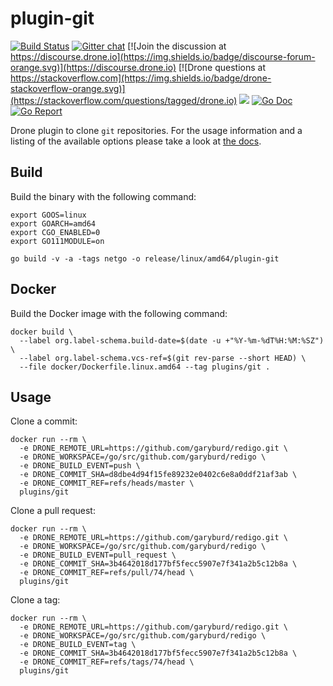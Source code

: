 # plugin-git

[![Build Status](http://cloud.drone.io/api/badges/drone-plugins/drone-git/status.svg)](http://cloud.drone.io/drone-plugins/drone-git)
[![Gitter chat](https://badges.gitter.im/drone/drone.png)](https://gitter.im/drone/drone)
[![Join the discussion at https://discourse.drone.io](https://img.shields.io/badge/discourse-forum-orange.svg)](https://discourse.drone.io)
[![Drone questions at https://stackoverflow.com](https://img.shields.io/badge/drone-stackoverflow-orange.svg)](https://stackoverflow.com/questions/tagged/drone.io)
[![](https://images.microbadger.com/badges/image/plugins/git.svg)](https://microbadger.com/images/plugins/git "Get your own image badge on microbadger.com")
[![Go Doc](https://godoc.org/github.com/drone-plugins/drone-git?status.svg)](http://godoc.org/github.com/drone-plugins/drone-git)
[![Go Report](https://goreportcard.com/badge/github.com/drone-plugins/drone-git)](https://goreportcard.com/report/github.com/drone-plugins/drone-git)

Drone plugin to clone `git` repositories. For the usage information and a listing of the available options please take a look at [the docs](http://plugins.drone.io/drone-plugins/drone-git).

## Build

Build the binary with the following command:

```console
export GOOS=linux
export GOARCH=amd64
export CGO_ENABLED=0
export GO111MODULE=on

go build -v -a -tags netgo -o release/linux/amd64/plugin-git
```

## Docker

Build the Docker image with the following command:

```console
docker build \
  --label org.label-schema.build-date=$(date -u +"%Y-%m-%dT%H:%M:%SZ") \
  --label org.label-schema.vcs-ref=$(git rev-parse --short HEAD) \
  --file docker/Dockerfile.linux.amd64 --tag plugins/git .
```

## Usage

Clone a commit:

```console
docker run --rm \
  -e DRONE_REMOTE_URL=https://github.com/garyburd/redigo.git \
  -e DRONE_WORKSPACE=/go/src/github.com/garyburd/redigo \
  -e DRONE_BUILD_EVENT=push \
  -e DRONE_COMMIT_SHA=d8dbe4d94f15fe89232e0402c6e8a0ddf21af3ab \
  -e DRONE_COMMIT_REF=refs/heads/master \
  plugins/git
```

Clone a pull request:

```console
docker run --rm \
  -e DRONE_REMOTE_URL=https://github.com/garyburd/redigo.git \
  -e DRONE_WORKSPACE=/go/src/github.com/garyburd/redigo \
  -e DRONE_BUILD_EVENT=pull_request \
  -e DRONE_COMMIT_SHA=3b4642018d177bf5fecc5907e7f341a2b5c12b8a \
  -e DRONE_COMMIT_REF=refs/pull/74/head \
  plugins/git
```

Clone a tag:

```console
docker run --rm \
  -e DRONE_REMOTE_URL=https://github.com/garyburd/redigo.git \
  -e DRONE_WORKSPACE=/go/src/github.com/garyburd/redigo \
  -e DRONE_BUILD_EVENT=tag \
  -e DRONE_COMMIT_SHA=3b4642018d177bf5fecc5907e7f341a2b5c12b8a \
  -e DRONE_COMMIT_REF=refs/tags/74/head \
  plugins/git
```
